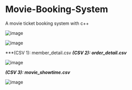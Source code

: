 # Movie-Booking-System
 A movie ticket booking system with c++
 
![image](https://user-images.githubusercontent.com/69034494/160980620-e313c4b1-7359-4a8b-bc22-deb7dd604758.png)

![image](https://user-images.githubusercontent.com/69034494/160980652-8ca560f4-6aa7-469e-bb18-13ed402608ff.png)

***(CSV 1): member_detail.csv          ***(CSV 2): order_detail.csv***   

![image](https://user-images.githubusercontent.com/69034494/160980724-ad29b802-2847-4050-b50b-84ff43e711af.png)


***(CSV 3): movie_showtime.csv***

![image](https://user-images.githubusercontent.com/69034494/160980748-875359ed-9e68-473b-a2f3-15eb66c2214b.png)
